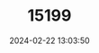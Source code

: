 ---
title: "15199"
category: "Oligodon nikhili"
draft: false
date: 2024-02-22 13:03:50
languages:
  English: ["Nikhil's Kukri Snake"]
---